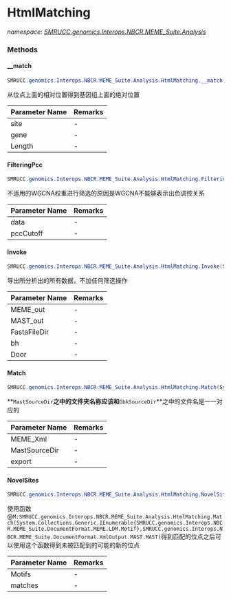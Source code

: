 ﻿# HtmlMatching
_namespace: [SMRUCC.genomics.Interops.NBCR.MEME_Suite.Analysis](./index.md)_





### Methods

#### __match
```csharp
SMRUCC.genomics.Interops.NBCR.MEME_Suite.Analysis.HtmlMatching.__match(SMRUCC.genomics.Interops.NBCR.MEME_Suite.ComponentModel.MotifSite,SMRUCC.genomics.Assembly.NCBI.GenBank.TabularFormat.ComponentModels.GeneBrief,System.Int32)
```
从位点上面的相对位置得到基因组上面的绝对位置

|Parameter Name|Remarks|
|--------------|-------|
|site|-|
|gene|-|
|Length|-|


#### FilteringPcc
```csharp
SMRUCC.genomics.Interops.NBCR.MEME_Suite.Analysis.HtmlMatching.FilteringPcc(SMRUCC.genomics.Interops.NBCR.MEME_Suite.MatchedResult[],System.Double)
```
不适用的WGCNA权重进行筛选的原因是WGCNA不能够表示出负调控关系

|Parameter Name|Remarks|
|--------------|-------|
|data|-|
|pccCutoff|-|


#### Invoke
```csharp
SMRUCC.genomics.Interops.NBCR.MEME_Suite.Analysis.HtmlMatching.Invoke(System.String,System.String,System.String,System.String,System.String,System.String)
```
导出所分析出的所有数据，不加任何筛选操作

|Parameter Name|Remarks|
|--------------|-------|
|MEME_out|-|
|MAST_out|-|
|FastaFileDir|-|
|bh|-|
|Door|-|


#### Match
```csharp
SMRUCC.genomics.Interops.NBCR.MEME_Suite.Analysis.HtmlMatching.Match(System.String,System.String,System.String,System.String)
```
**`MastSourceDir`**之中的文件夹名称应该和**`GbkSourceDir`**之中的文件名是一一对应的

|Parameter Name|Remarks|
|--------------|-------|
|MEME_Xml|-|
|MastSourceDir|-|
|export|-|


#### NovelSites
```csharp
SMRUCC.genomics.Interops.NBCR.MEME_Suite.Analysis.HtmlMatching.NovelSites(System.Collections.Generic.IEnumerable{SMRUCC.genomics.Interops.NBCR.MEME_Suite.DocumentFormat.MEME.LDM.Motif},System.Collections.Generic.IEnumerable{SMRUCC.genomics.Interops.NBCR.MEME_Suite.ComponentModel.MotifSite})
```
使用函数@``M:SMRUCC.genomics.Interops.NBCR.MEME_Suite.Analysis.HtmlMatching.Match(System.Collections.Generic.IEnumerable{SMRUCC.genomics.Interops.NBCR.MEME_Suite.DocumentFormat.MEME.LDM.Motif},SMRUCC.genomics.Interops.NBCR.MEME_Suite.DocumentFormat.XmlOutput.MAST.MAST)``得到匹配的位点之后可以使用这个函数得到未被匹配到的可能的新的位点

|Parameter Name|Remarks|
|--------------|-------|
|Motifs|-|
|matches|-|



